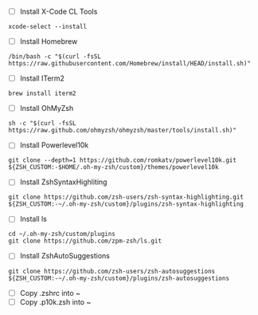 - [ ] Install X-Code CL Tools
```
xcode-select --install
```

- [ ] Install Homebrew
```
/bin/bash -c "$(curl -fsSL https://raw.githubusercontent.com/Homebrew/install/HEAD/install.sh)"
```

- [ ] Install ITerm2
```
brew install iterm2
```

- [ ] Install OhMyZsh
```
sh -c "$(curl -fsSL https://raw.github.com/ohmyzsh/ohmyzsh/master/tools/install.sh)"
```

- [ ] Install Powerlevel10k
```
git clone --depth=1 https://github.com/romkatv/powerlevel10k.git ${ZSH_CUSTOM:-$HOME/.oh-my-zsh/custom}/themes/powerlevel10k
```

- [ ] Install ZshSyntaxHighliting
```
git clone https://github.com/zsh-users/zsh-syntax-highlighting.git ${ZSH_CUSTOM:-~/.oh-my-zsh/custom}/plugins/zsh-syntax-highlighting
```

- [ ] Install ls
```
cd ~/.oh-my-zsh/custom/plugins
git clone https://github.com/zpm-zsh/ls.git
```

- [ ] Install ZshAutoSuggestions
```
git clone https://github.com/zsh-users/zsh-autosuggestions ${ZSH_CUSTOM:-~/.oh-my-zsh/custom}/plugins/zsh-autosuggestions
```

- [ ] Copy .zshrc into ~
- [ ] Copy .p10k.zsh into ~
